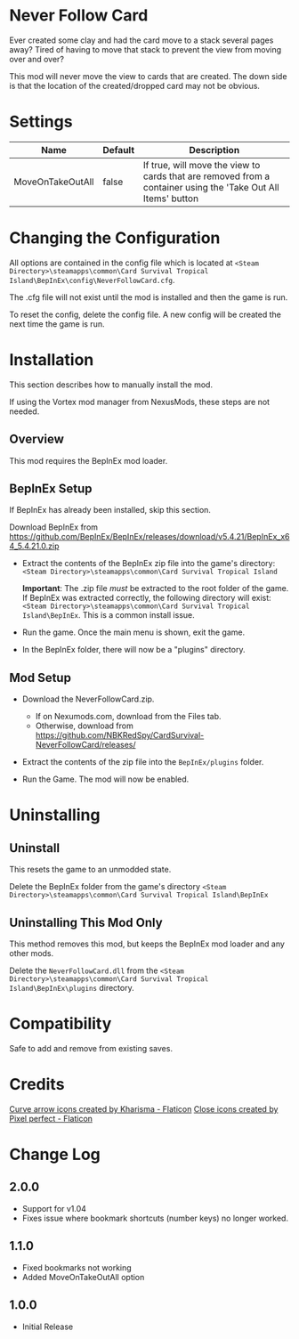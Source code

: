 # Never Follow Card
Ever created some clay and had the card move to a stack several pages away?  Tired of having to move that stack to prevent the view from moving over and over?

This mod will never move the view to cards that are created.  The down side is that the location of the created/dropped card may not be obvious.

# Settings
|Name|Default|Description|
|--|--|--|
|MoveOnTakeOutAll|false|If true, will move the view to cards that are removed from a container using the 'Take Out All Items' button|

# Changing the Configuration
All options are contained in the config file which is located at ```<Steam Directory>\steamapps\common\Card Survival Tropical Island\BepInEx\config\NeverFollowCard.cfg```.

The .cfg file will not exist until the mod is installed and then the game is run.

To reset the config, delete the config file.  A new config will be created the next time the game is run.

# Installation 
This section describes how to manually install the mod.

If using the Vortex mod manager from NexusMods, these steps are not needed.  

## Overview
This mod requires the BepInEx mod loader.

## BepInEx Setup
If BepInEx has already been installed, skip this section.

Download BepInEx from https://github.com/BepInEx/BepInEx/releases/download/v5.4.21/BepInEx_x64_5.4.21.0.zip

* Extract the contents of the BepInEx zip file into the game's directory:
```<Steam Directory>\steamapps\common\Card Survival Tropical Island```

    __Important__:  The .zip file *must* be extracted to the root folder of the game.  If BepInEx was extracted correctly, the following directory will exist: ```<Steam Directory>\steamapps\common\Card Survival Tropical Island\BepInEx```.  This is a common install issue.

* Run the game.  Once the main menu is shown, exit the game.
    
* In the BepInEx folder, there will now be a "plugins" directory.

## Mod Setup
* Download the NeverFollowCard.zip.  
    * If on Nexumods.com, download from the Files tab.
    * Otherwise, download from https://github.com/NBKRedSpy/CardSurvival-NeverFollowCard/releases/

* Extract the contents of the zip file into the ```BepInEx/plugins``` folder.

* Run the Game.  The mod will now be enabled.

# Uninstalling

## Uninstall
This resets the game to an unmodded state.

Delete the BepInEx folder from the game's directory
```<Steam Directory>\steamapps\common\Card Survival Tropical Island\BepInEx```

## Uninstalling This Mod Only

This method removes this mod, but keeps the BepInEx mod loader and any other mods.

Delete the ```NeverFollowCard.dll``` from the ```<Steam Directory>\steamapps\common\Card Survival Tropical Island\BepInEx\plugins``` directory.

# Compatibility
Safe to add and remove from existing saves.

# Credits

<a href="https://www.flaticon.com/free-icons/curve-arrow" title="curve arrow icons">Curve arrow icons created by Kharisma - Flaticon</a>
<a href="https://www.flaticon.com/free-icons/close" title="close icons">Close icons created by Pixel perfect - Flaticon</a>

# Change Log 

## 2.0.0
* Support for v1.04
* Fixes issue where bookmark shortcuts (number keys) no longer worked.
## 1.1.0
* Fixed bookmarks not working
* Added MoveOnTakeOutAll option

## 1.0.0  
* Initial Release


